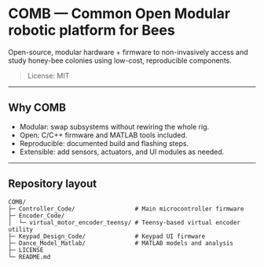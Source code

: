 # COMB — Common Open Modular robotic platform for Bees

Open-source, modular hardware + firmware to non-invasively access and study honey-bee colonies using low-cost, reproducible components.

> License: MIT

---

## Why COMB

- Modular: swap subsystems without rewiring the whole rig.
- Open: C/C++ firmware and MATLAB tools included.
- Reproducible: documented build and flashing steps.
- Extensible: add sensors, actuators, and UI modules as needed.

---

## Repository layout

```text
COMB/
├─ Controller_Code/                 # Main microcontroller firmware
├─ Encoder_Code/
│  └─ virtual_motor_encoder_teensy/ # Teensy-based virtual encoder utility
├─ Keypad_Design_Code/              # Keypad UI firmware
├─ Dance_Model_Matlab/              # MATLAB models and analysis
├─ LICENSE
└─ README.md
